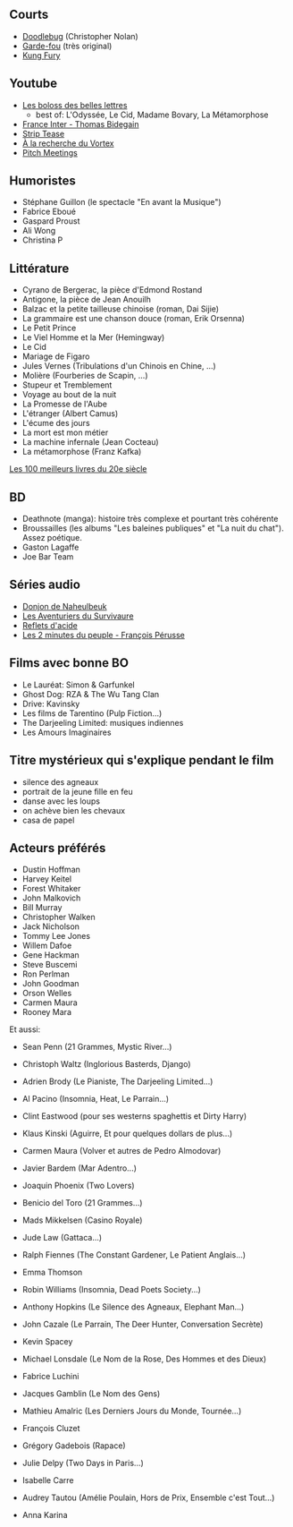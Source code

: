 Courts
------
* [Doodlebug](https://www.youtube.com/watch?v=gfBwOdsHaWI) (Christopher Nolan)
* [Garde-fou](https://www.dailymotion.com/video/xchpac_garde-fou_shortfilms) (très original)
* [Kung Fury](https://www.youtube.com/watch?v=bS5P_LAqiVg)


Youtube
-------
* [Les boloss des belles lettres](https://www.youtube.com/channel/UC32vOdZp-NN4eZZhJrUNR6w)
    * best of: L'Odyssée, Le Cid, Madame Bovary, La Métamorphose
* [France Inter - Thomas Bidegain](https://www.youtube.com/results?search_query=thomas+bidegain)
* [Strip Tease](https://www.youtube.com/c/StripTeaseTVFR)
* [À la recherche du Vortex](https://www.youtube.com/watch?v=_Vv1bj7Zz4k)
* [Pitch Meetings](https://www.youtube.com/@PitchMeetings)


Humoristes
----------
* Stéphane Guillon (le spectacle "En avant la Musique")
* Fabrice Eboué
* Gaspard Proust
* Ali Wong
* Christina P


Littérature
-----------
* Cyrano de Bergerac, la pièce d'Edmond Rostand
* Antigone, la pièce de Jean Anouilh
* Balzac et la petite tailleuse chinoise (roman, Dai Sijie)
* La grammaire est une chanson douce (roman, Erik Orsenna)
* Le Petit Prince
* Le Viel Homme et la Mer (Hemingway)
* Le Cid
* Mariage de Figaro
* Jules Vernes (Tribulations d'un Chinois en Chine, ...)
* Molière (Fourberies de Scapin, ...)
* Stupeur et Tremblement
* Voyage au bout de la nuit
* La Promesse de l'Aube
* L'étranger (Albert Camus)
* L'écume des jours
* La mort est mon métier
* La machine infernale (Jean Cocteau)
* La métamorphose (Franz Kafka)

[Les 100 meilleurs livres du 20e siècle](https://fr.m.wikipedia.org/wiki/Les_cent_livres_du_siècle)


BD
---
* Deathnote (manga): histoire très complexe et pourtant très cohérente
* Broussailles (les albums "Les baleines publiques" et "La nuit du chat"). Assez poétique.
* Gaston Lagaffe
* Joe Bar Team


Séries audio
------------
* [Donjon de Naheulbeuk](http://www.penofchaos.com/warham/download/)
* [Les Aventuriers du Survivaure](https://www.knarfworld.net/episodes.html)
* [Reflets d'acide](https://www.refletsdacide.com/episodes/)
* [Les 2 minutes du peuple - François Pérusse](https://snolli.fr/?page=2minutes&cat=introduction)



Films avec bonne BO
-------------------
* Le Lauréat: Simon & Garfunkel
* Ghost Dog: RZA & The Wu Tang Clan
* Drive: Kavinsky
* Les films de Tarentino (Pulp Fiction...)
* The Darjeeling Limited: musiques indiennes
* Les Amours Imaginaires


Titre mystérieux qui s'explique pendant le film
-----------------------------------------------
* silence des agneaux
* portrait de la jeune fille en feu
* danse avec les loups
* on achève bien les chevaux
* casa de papel


Acteurs préférés
----------------
* Dustin Hoffman
* Harvey Keitel
* Forest Whitaker
* John Malkovich
* Bill Murray
* Christopher Walken
* Jack Nicholson
* Tommy Lee Jones
* Willem Dafoe
* Gene Hackman
* Steve Buscemi
* Ron Perlman
* John Goodman
* Orson Welles
* Carmen Maura
* Rooney Mara

Et aussi:

* Sean Penn (21 Grammes, Mystic River...)
* Christoph Waltz (Inglorious Basterds, Django) 
* Adrien Brody (Le Pianiste, The Darjeeling Limited...)
* Al Pacino (Insomnia, Heat, Le Parrain...)
* Clint Eastwood (pour ses westerns spaghettis et Dirty Harry)
* Klaus Kinski (Aguirre, Et pour quelques dollars de plus...)
* Carmen Maura (Volver et autres de Pedro Almodovar)
* Javier Bardem (Mar Adentro...)
* Joaquin Phoenix (Two Lovers)
* Benicio del Toro (21 Grammes...)
* Mads Mikkelsen (Casino Royale)
* Jude Law (Gattaca...)
* Ralph Fiennes (The Constant Gardener, Le Patient Anglais...)
* Emma Thomson
* Robin Williams (Insomnia, Dead Poets Society...)
* Anthony Hopkins (Le Silence des Agneaux, Elephant Man...)
* John Cazale (Le Parrain, The Deer Hunter, Conversation Secrète)
* Kevin Spacey
* Michael Lonsdale (Le Nom de la Rose, Des Hommes et des Dieux)

* Fabrice Luchini
* Jacques Gamblin (Le Nom des Gens)
* Mathieu Amalric (Les Derniers Jours du Monde, Tournée...)
* François Cluzet
* Grégory Gadebois (Rapace)
* Julie Delpy (Two Days in Paris...)
* Isabelle Carre
* Audrey Tautou (Amélie Poulain, Hors de Prix, Ensemble c'est Tout...)
* Anna Karina

